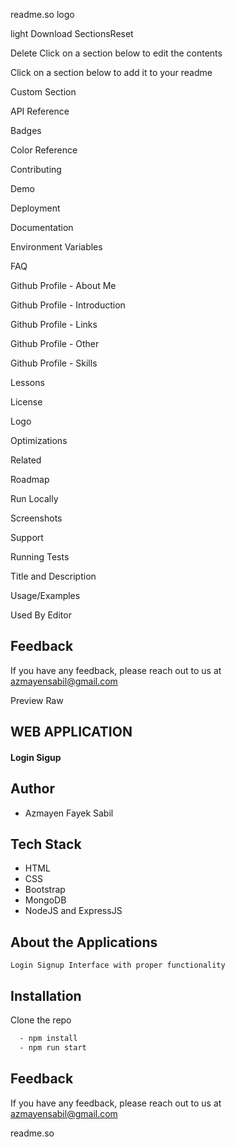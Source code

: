 readme.so logo

light
Download
SectionsReset

Delete
Click on a section below to edit the contents







Click on a section below to add it to your readme

Custom Section

API Reference

Badges

Color Reference

Contributing

Demo

Deployment

Documentation

Environment Variables

FAQ

Github Profile - About Me

Github Profile - Introduction

Github Profile - Links

Github Profile - Other

Github Profile - Skills

Lessons

License

Logo

Optimizations

Related

Roadmap

Run Locally

Screenshots

Support

Running Tests

Title and Description

Usage/Examples

Used By
Editor

## Feedback

If you have any feedback, please reach out to us at azmayensabil@gmail.com


Preview
Raw


## WEB APPLICATION


#### Login Sigup 



## Author

- Azmayen Fayek Sabil



## Tech Stack

- HTML
- CSS
- Bootstrap
- MongoDB
- NodeJS and ExpressJS


## About the Applications

    Login Signup Interface with proper functionality


## Installation

Clone the repo

```bash
  - npm install 
  - npm run start
```
    
## Feedback

If you have any feedback, please reach out to us at azmayensabil@gmail.com


readme.so
